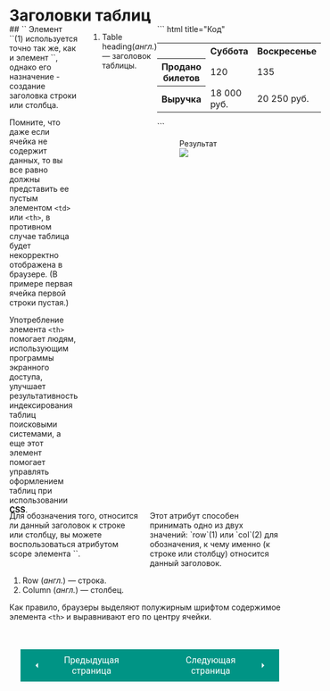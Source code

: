 # Заголовки таблиц

<div style="display:flex;margin-top:-20px;" markdown>
<div style="flex:1;margin-right:20px;width:40%;" class="annotate" markdown>
## `<th>`
Элемент `<th>`(1) используется точно так же, как и элемент `<td>`, однако его назначение - создание заголовка строки или столбца.

Помните, что даже если ячейка не содержит данных, то вы все равно должны представить ее пустым элементом `<td>` или `<th>`, в противном случае таблица будет некорректно отображена в браузере. (В примере первая ячейка первой строки пустая.)

Употребление элемента `<th>` помогает людям, использующим программы экранного доступа, улучшает результативность индексирования таблиц поисковыми системами, а еще этот элемент помогает управлять оформлением таблиц при использовании **CSS**.
</div>

1.  Table heading(*англ.*) — заголовок таблицы.

<div style="flex:1;width:60%;" markdown>
``` html title="Код"
<table>
    <tr>
        <th></th>
        <th scоpe="col">Суббота</th>
        <th scоpe="col">Bоскресенье</th>
    </tr>
    <tr>
        <th scоpе="row">Продано билетов</th>
        <td>120</td>
        <td>135</td>
    </tr>
    <tr>
        <th scope="row">Выручка</th>
        <td>18 000 руб.</td>
        <td>20 250 руб.</td>
    </tr>
</table>
```

<figure><figcaption>Результат</figcaption><img src="/html-css-manual/assets/images/tableheaders.png"></figure></div></div>

<div style="display:flex;margin-top:-20px;" class="annotate" markdown>
<div style="flex:1;margin-right:20px;width:40%;" markdown>
Для обозначения того, относится ли данный заголовок к строке или столбцу, вы можете воспользоваться атрибутом scope элемента `<th>`.
</div>
<div style="flex:1;margin-right:20px;width:40%;" markdown>
Этот атрибут способен принимать одно из двух значений: `row`(1) или `col`(2) для обозначения, к чему именно (к строке или столбцу) относится данный заголовок.
</div></div>

1.  Row (*англ.*) — строка.
2.  Column (*англ.*) — столбец.

Как правило, браузеры выделяют полужирным шрифтом содержимое элемента `<th>` и выравнивают его по центру ячейки.

<div style="display: flex; justify-content: space-between; padding: 20px; margin-top:30px;"><button class="custom-button" style="background-color: rgb(0, 148, 133); color: white; font-family: 'Roboto', sans-serif; border: none; cursor: pointer; padding: 10px 20px; font-size: 16px; display: flex; align-items: center;" onclick="window.location.href='/html-css-manual/html/tables/base'"><svg xmlns="http://www.w3.org/2000/svg" viewBox="0 0 24 24" style="fill: white; width: 20px; height: 20px;"><path d="M15 18l-6-6 6-6" /></svg><span style="margin: 0 10px;">Предыдущая страница</span></button><button class="custom-button" style="background-color: rgb(0, 148, 133); color: white; font-family: 'Roboto', sans-serif; border: none; cursor: pointer; padding: 10px 20px; font-size: 16px; display: flex; align-items: center;" onclick="window.location.href='/html-css-manual/html/tables/union'"><span style="margin: 0 10px;">Следующая страница</span><svg xmlns="http://www.w3.org/2000/svg" viewBox="0 0 24 24" style="fill: white; width: 20px; height: 20px;"><path d="M9 18l6-6-6-6" /></svg></button></div>
